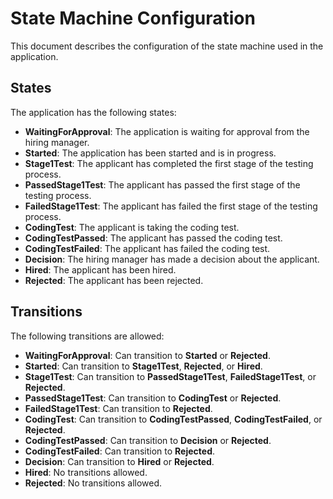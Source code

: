 # State Machine Configuration

This document describes the configuration of the state machine used in the application.

## States

The application has the following states:

- **WaitingForApproval**: The application is waiting for approval from the hiring manager.
- **Started**: The application has been started and is in progress.
- **Stage1Test**: The applicant has completed the first stage of the testing process.
- **PassedStage1Test**: The applicant has passed the first stage of the testing process.
- **FailedStage1Test**: The applicant has failed the first stage of the testing process.
- **CodingTest**: The applicant is taking the coding test.
- **CodingTestPassed**: The applicant has passed the coding test.
- **CodingTestFailed**: The applicant has failed the coding test.
- **Decision**: The hiring manager has made a decision about the applicant.
- **Hired**: The applicant has been hired.
- **Rejected**: The applicant has been rejected.

## Transitions

The following transitions are allowed:

- **WaitingForApproval**: Can transition to **Started** or **Rejected**.
- **Started**: Can transition to **Stage1Test**, **Rejected**, or **Hired**.
- **Stage1Test**: Can transition to **PassedStage1Test**, **FailedStage1Test**, or **Rejected**.
- **PassedStage1Test**: Can transition to **CodingTest** or **Rejected**.
- **FailedStage1Test**: Can transition to **Rejected**.
- **CodingTest**: Can transition to **CodingTestPassed**, **CodingTestFailed**, or **Rejected**.
- **CodingTestPassed**: Can transition to **Decision** or **Rejected**.
- **CodingTestFailed**: Can transition to **Rejected**.
- **Decision**: Can transition to **Hired** or **Rejected**.
- **Hired**: No transitions allowed.
- **Rejected**: No transitions allowed.

